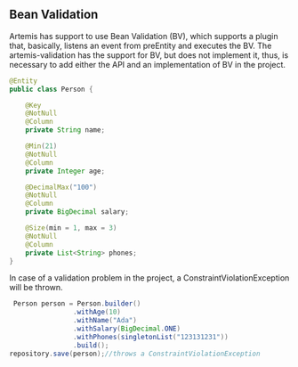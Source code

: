 ## Bean Validation

Artemis has support to use Bean Validation \(BV\), which supports a plugin that, basically, listens an event from preEntity and executes the BV. The artemis-validation has the support for BV, but does not implement it, thus, is necessary to add either the API and an implementation of BV in the project.

```java
@Entity
public class Person {

    @Key
    @NotNull
    @Column
    private String name;

    @Min(21)
    @NotNull
    @Column
    private Integer age;

    @DecimalMax("100")
    @NotNull
    @Column
    private BigDecimal salary;

    @Size(min = 1, max = 3)
    @NotNull
    @Column
    private List<String> phones;
}
```

In case of a validation problem in the project, a ConstraintViolationException will be thrown.

```java
 Person person = Person.builder()
                .withAge(10)
                .withName("Ada")
                .withSalary(BigDecimal.ONE)
                .withPhones(singletonList("123131231"))
                .build();
repository.save(person);//throws a ConstraintViolationException
```



